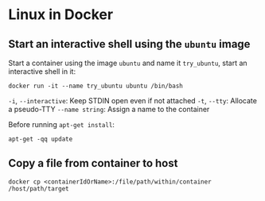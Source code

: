 # Linux in Docker

## Start an interactive shell using the `ubuntu` image

Start a container using the image `ubuntu` and name it `try_ubuntu`, start an interactive shell in it:

    docker run -it --name try_ubuntu ubuntu /bin/bash

`-i`, `--interactive`: Keep STDIN open even if not attached
`-t`, `--tty`: Allocate a pseudo-TTY
`--name string`: Assign a name to the container

Before running `apt-get install`:

    apt-get -qq update

## Copy a file from container to host

    docker cp <containerIdOrName>:/file/path/within/container /host/path/target
